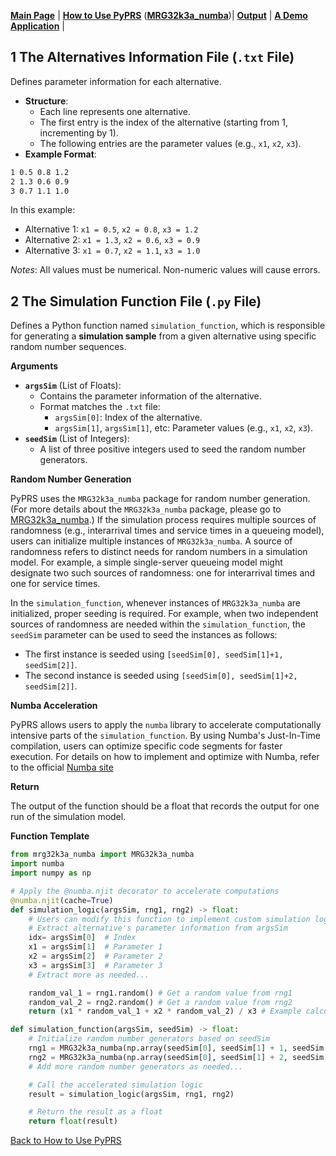 [**Main Page**](../README.md) | [**How to Use PyPRS**](How%20to%20Use%20PyPRS.md) ([**MRG32k3a_numba**](MRG32k3a_numba.md))| [**Output**](Output.md) | [**A Demo Application**](A%20Demo%20Application.md) |
## 1 The Alternatives Information File (`.txt` File)
Defines parameter information for each alternative.
- **Structure**:
  - Each line represents one alternative.
  - The first entry is the index of the alternative (starting from 1, incrementing by 1).
  - The following entries are the parameter values (e.g., `x1`, `x2`, `x3`).
- **Example Format**:
```markdown
1 0.5 0.8 1.2
2 1.3 0.6 0.9
3 0.7 1.1 1.0
```
In this example:
- Alternative 1: `x1 = 0.5`, `x2 = 0.8`, `x3 = 1.2`
- Alternative 2: `x1 = 1.3`, `x2 = 0.6`, `x3 = 0.9`
- Alternative 3: `x1 = 0.7`, `x2 = 1.1`, `x3 = 1.0`

*Notes*: All values must be numerical. Non-numeric values will cause errors.

## 2 The Simulation Function File (`.py` File)
Defines a Python function named `simulation_function`, which is responsible for generating a **simulation sample** from a given alternative using specific random number sequences.

**Arguments**
- **`argsSim`** (List of Floats):
  - Contains the parameter information of the alternative.
  - Format matches the `.txt` file:
    - `argsSim[0]`: Index of the alternative.
    - `argsSim[1]`, `argsSim[1]`, etc: Parameter values (e.g., `x1`, `x2`, `x3`).
- **`seedSim`**  (List of Integers):
  - A list of three positive integers used to seed the random number generators.

**Random Number Generation**

PyPRS uses the `MRG32k3a_numba` package for random number generation. (For more details about the `MRG32k3a_numba` package, please go to <a href="./MRG32k3a_numba.md" target="_blank">MRG32k3a_numba</a>.) If the simulation process requires multiple sources of randomness (e.g., interarrival times and service times in a queueing model), users can initialize multiple instances of `MRG32k3a_numba`. A source of randomness refers to distinct needs for random numbers in a simulation model. For example, a simple single-server queueing model might designate two such sources of randomness: one for interarrival times and one for service times.

In the `simulation_function`, whenever instances of `MRG32k3a_numba` are initialized, proper seeding is required. For example, when two independent sources of randomness are needed within the `simulation_function`, the `seedSim` parameter can be used to seed the instances as follows:

 - The first instance is seeded using `[seedSim[0], seedSim[1]+1, seedSim[2]]`.
 - The second instance is seeded using `[seedSim[0], seedSim[1]+2, seedSim[2]]`.

**Numba Acceleration**

PyPRS allows users to apply the `numba` library to accelerate computationally intensive parts of the `simulation_function`. By using Numba's Just-In-Time compilation, users can optimize specific code segments for faster execution. For details on how to implement and optimize with Numba, refer to the official  <a href="https://numba.pydata.org/">Numba site</a>


**Return**

The output of the function should be a float that records the output for one run of the simulation model.

**Function Template**
```python
from mrg32k3a_numba import MRG32k3a_numba
import numba
import numpy as np

# Apply the @numba.njit decorator to accelerate computations
@numba.njit(cache=True)
def simulation_logic(argsSim, rng1, rng2) -> float:
    # Users can modify this function to implement custom simulation logic
    # Extract alternative's parameter information from argsSim
    idx= argsSim[0]  # Index
    x1 = argsSim[1]  # Parameter 1
    x2 = argsSim[2]  # Parameter 2
    x3 = argsSim[3]  # Parameter 3
    # Extract more as needed...

    random_val_1 = rng1.random() # Get a random value from rng1
    random_val_2 = rng2.random() # Get a random value from rng2
    return (x1 * random_val_1 + x2 * random_val_2) / x3 # Example calculation

def simulation_function(argsSim, seedSim) -> float:
    # Initialize random number generators based on seedSim
    rng1 = MRG32k3a_numba(np.array(seedSim[0], seedSim[1] + 1, seedSim[2])) # First random number generator
    rng2 = MRG32k3a_numba(np.array(seedSim[0], seedSim[1] + 2, seedSim[2])) # Second random number generator
    # Add more random number generators as needed...

    # Call the accelerated simulation logic
    result = simulation_logic(argsSim, rng1, rng2)

    # Return the result as a float
    return float(result)
```
<a href="How to Use PyPRS.md">Back to How to Use PyPRS</a>
